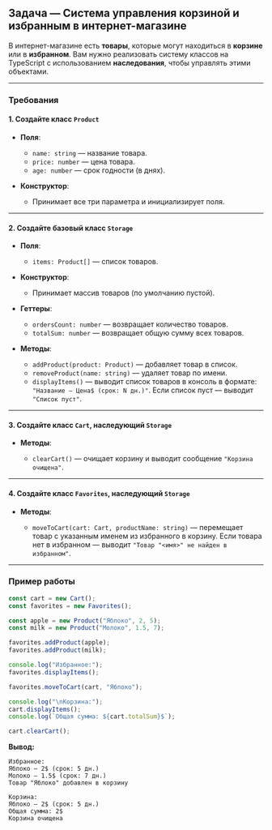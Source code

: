 
## **Задача — Система управления корзиной и избранным в интернет-магазине**

В интернет-магазине есть **товары**, которые могут находиться в **корзине** или в **избранном**.
Вам нужно реализовать систему классов на TypeScript с использованием **наследования**, чтобы управлять этими объектами.

---

### **Требования**

#### 1. Создайте класс `Product`

* **Поля**:

    * `name: string` — название товара.
    * `price: number` — цена товара.
    * `age: number` — срок годности (в днях).

* **Конструктор**:

    * Принимает все три параметра и инициализирует поля.

---

#### 2. Создайте базовый класс `Storage`

* **Поля**:

    * `items: Product[]` — список товаров.

* **Конструктор**:

    * Принимает массив товаров (по умолчанию пустой).

* **Геттеры**:

    * `ordersCount: number` — возвращает количество товаров.
    * `totalSum: number` — возвращает общую сумму всех товаров.

* **Методы**:

    * `addProduct(product: Product)` — добавляет товар в список.
    * `removeProduct(name: string)` — удаляет товар по имени.
    * `displayItems()` — выводит список товаров в консоль в формате:
      `"Название — Цена$ (срок: N дн.)"`.
      Если список пуст — выводит `"Список пуст"`.

---

#### 3. Создайте класс `Cart`, наследующий `Storage`

* **Методы**:

    * `clearCart()` — очищает корзину и выводит сообщение `"Корзина очищена"`.

---

#### 4. Создайте класс `Favorites`, наследующий `Storage`

* **Методы**:

    * `moveToCart(cart: Cart, productName: string)` — перемещает товар с указанным именем из избранного в корзину.
      Если товара нет в избранном — выводит `"Товар "<имя>" не найден в избранном"`.

---

### **Пример работы**

```typescript
const cart = new Cart();
const favorites = new Favorites();

const apple = new Product("Яблоко", 2, 5);
const milk = new Product("Молоко", 1.5, 7);

favorites.addProduct(apple);
favorites.addProduct(milk);

console.log("Избранное:");
favorites.displayItems();

favorites.moveToCart(cart, "Яблоко");

console.log("\nКорзина:");
cart.displayItems();
console.log(`Общая сумма: ${cart.totalSum}$`);

cart.clearCart();
```

**Вывод:**

```
Избранное:
Яблоко — 2$ (срок: 5 дн.)
Молоко — 1.5$ (срок: 7 дн.)
Товар "Яблоко" добавлен в корзину

Корзина:
Яблоко — 2$ (срок: 5 дн.)
Общая сумма: 2$
Корзина очищена
```

